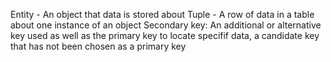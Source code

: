 Entity - An object that data is stored about
Tuple - A row of data in a table about one instance of an object
Secondary key: An additional or alternative key used as well as the primary key to locate specifif data, a candidate key that has not been chosen as a primary key
